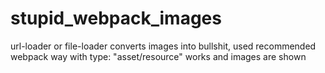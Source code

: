 # stupid_webpack_images

url-loader or file-loader converts images into bullshit, used recommended webpack way with type: "asset/resource" works and images are shown

